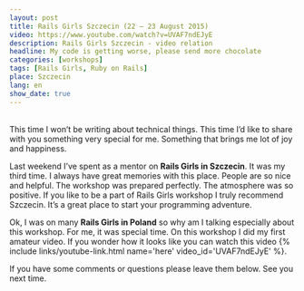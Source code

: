```yaml
---
layout: post
title: Rails Girls Szczecin (22 – 23 August 2015)
video: https://www.youtube.com/watch?v=UVAF7ndEJyE
description: Rails Girls Szczecin - video relation
headline: My code is getting worse, please send more chocolate
categories: [workshops]
tags: [Rails Girls, Ruby on Rails]
place: Szczecin
lang: en
show_date: true
---
```


<br>
This time I won’t be writing about technical things. This time I’d like to share with you something very special for me. Something that brings me lot of joy and happiness.

Last weekend I’ve spent as a mentor on **Rails Girls in Szczecin**. It was my third time. I always have great memories with this place. People are so nice and helpful. The workshop was prepared perfectly. The atmosphere was so positive. If you like to be a part of Rails Girls workshop I truly recommend Szczecin. It’s a great place to start your programming adventure.

Ok, I was on many **Rails Girls in Poland** so why am I talking especially about this workshop. For me, it was special time. On this workshop I did my first amateur video. If you wonder how it looks like you can watch this video
{% include links/youtube-link.html name='here' video_id='UVAF7ndEJyE' %}.

If you have some comments or questions please leave them below. See you next time.
